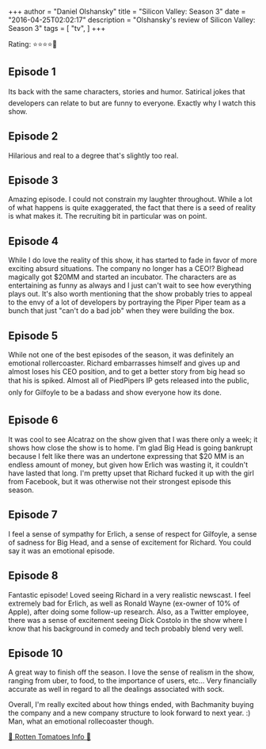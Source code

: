 +++
author = "Daniel Olshansky"
title = "Silicon Valley: Season 3"
date = "2016-04-25T02:02:17"
description = "Olshansky's review of Silicon Valley: Season 3"
tags = [
    "tv",
]
+++

Rating: ⭐⭐⭐⭐🌟

Episode 1
-------------
Its back with the same characters, stories and humor. Satirical jokes that developers can relate to but are funny to everyone. Exactly why I watch this show.

Episode 2
--------------
Hilarious and real to a degree that's slightly too real.

Episode 3
-------------
Amazing episode. I could not constrain my laughter throughout. While a lot of what happens is quite exaggerated, the fact that there is a seed of reality is what makes it. The recruiting bit in particular was on point.

Episode 4
--------------
While I do love the reality of this show, it has started to fade in favor of more exciting absurd situations. The company no longer has a CEO!? Bighead magically got $20MM and started an incubator. The characters are as entertaining as funny as always and I just can't wait to see how everything plays out. It's also worth mentioning that the show probably tries to appeal to the envy of a lot of developers by portraying the Piper Piper team as a bunch that just "can't do a bad job" when they were building the box.

Episode 5
-------------
While not one of the best episodes of the season, it was definitely an emotional rollercoaster. Richard embarrasses himself and gives up and almost loses his CEO position, and to get a better story from big head so that his is spiked. Almost all of PiedPipers IP gets released into the public, only for Gilfoyle to be a badass and show everyone how its done.

Episode 6
-------------
It was cool to see Alcatraz on the show given that I was there only a week; it shows how close the show is to home. I'm glad Big Head is going bankrupt because I felt like there was an undertone expressing that $20 MM is an endless amount of money, but given how Erlich was wasting it, it couldn't have lasted that long. I'm pretty upset that Richard fucked it up with the girl from Facebook, but it was otherwise not their strongest episode this season.

Episode 7
-------------
I feel a sense of sympathy for Erlich, a sense of respect for Gilfoyle, a sense of sadness for Big Head, and a sense of excitement for Richard. You could say it was an emotional episode.

Episode 8
-------------
Fantastic episode! Loved seeing Richard in a very realistic newscast. I feel extremely bad for Erlich, as well as Ronald Wayne (ex-owner of 10% of Apple), after doing some follow-up research. Also, as a Twitter employee, there was a sense of excitement seeing Dick Costolo in the show where I know that his background in comedy and tech probably blend very well.

Episode 10
---------------
A great way to finish off the season. I love the sense of realism in the show, ranging from uber, to food, to the importance of users, etc... Very financially accurate as well in regard to all the dealings associated with sock.

Overall, I'm really excited about how things ended, with Bachmanity buying the company and a new company structure to look forward to next year. :) Man, what an emotional rollecoaster though.

[🍅 Rotten Tomatoes Info 🍅](https://www.rottentomatoes.com//tv/silicon_valley/s03)
